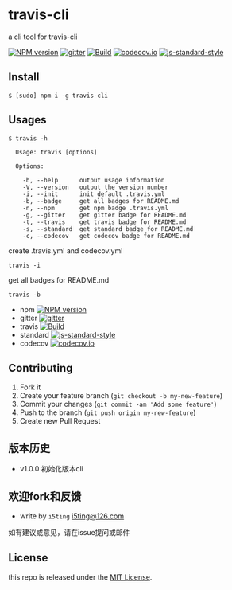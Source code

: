 # travis-cli

a cli tool for travis-cli 

[![NPM version](https://img.shields.io/npm/v/travis-cli.svg?style=flat-square)](https://www.npmjs.com/package/travis-cli)
[![gitter](https://badges.gitter.im/Join%20Chat.svg)](https://gitter.im/i5ting/travis-cli?utm_source=badge&utm_medium=badge&utm_campaign=pr-badge&utm_content=badge)
[![Build](https://travis-ci.org/i5ting/travis-cli.svg?branch=master)](https://travis-ci.org/i5ting/travis-cli)
[![codecov.io](https://codecov.io/github/i5ting/travis-cli/coverage.svg?branch=master)](https://codecov.io/github/i5ting/travis-cli?branch=master)
[![js-standard-style](https://img.shields.io/badge/code%20style-standard-brightgreen.svg)](http://standardjs.com/)

## Install

```
$ [sudo] npm i -g travis-cli 
```

## Usages

```
$ travis -h

  Usage: travis [options]

  Options:

    -h, --help      output usage information
    -V, --version   output the version number
    -i, --init      init default .travis.yml
    -b, --badge     get all badges for README.md
    -n, --npm       get npm badge .travis.yml
    -g, --gitter    get gitter badge for README.md
    -t, --travis    get travis badge for README.md
    -s, --standard  get standard badge for README.md
    -c, --codecov   get codecov badge for README.md
```

create .travis.yml and codecov.yml

```
travis -i
```

get all badges for README.md


```
travis -b
```

- npm [![NPM version](https://img.shields.io/npm/v/travis-cli.svg?style=flat-square)](https://www.npmjs.com/package/travis-cli)
- gitter  [![gitter](https://badges.gitter.im/Join%20Chat.svg)](https://gitter.im/i5ting/travis-cli?utm_source=badge&utm_medium=badge&utm_campaign=pr-badge&utm_content=badge)
- travis [![Build](https://travis-ci.org/i5ting/travis-cli.svg?branch=master)](https://travis-ci.org/i5ting/travis-cli)
- standard [![js-standard-style](https://img.shields.io/badge/code%20style-standard-brightgreen.svg)](http://standardjs.com/)
- codecov [![codecov.io](https://codecov.io/github/i5ting/travis-cli/coverage.svg?branch=master)](https://codecov.io/github/i5ting/travis-cli?branch=master)

## Contributing

1. Fork it
2. Create your feature branch (`git checkout -b my-new-feature`)
3. Commit your changes (`git commit -am 'Add some feature'`)
4. Push to the branch (`git push origin my-new-feature`)
5. Create new Pull Request

## 版本历史

- v1.0.0 初始化版本cli

## 欢迎fork和反馈

- write by `i5ting` i5ting@126.com

如有建议或意见，请在issue提问或邮件

## License

this repo is released under the [MIT
License](http://www.opensource.org/licenses/MIT).

